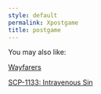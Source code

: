 ```yaml
---
style: default
permalink: Xpostgame
title: postgame
---
```

You may also like:

[Wayfarers](http://scp-wiki.net/wayfarers)

[SCP-1133: Intravenous Sin](http://scp-wiki.net/scp-1133)
